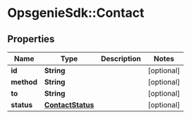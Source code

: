 # OpsgenieSdk::Contact

## Properties
Name | Type | Description | Notes
------------ | ------------- | ------------- | -------------
**id** | **String** |  | [optional] 
**method** | **String** |  | [optional] 
**to** | **String** |  | [optional] 
**status** | [**ContactStatus**](ContactStatus.md) |  | [optional] 


